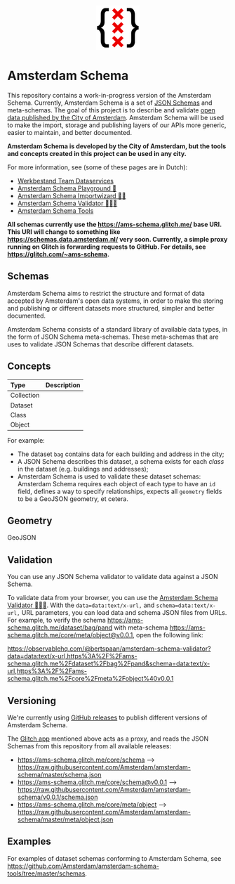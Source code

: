 <div align="center">
  <img width="100px" src="amsterdam-schema.svg" />
</div>

# Amsterdam Schema

This repository contains a work-in-progress version of the Amsterdam Schema. Currently, Amsterdam Schema is a set of [JSON Schemas](https://json-schema.org/) and meta-schemas. The goal of this project is to describe and validate [open data published by the City of Amsterdam](https://api.data.amsterdam.nl/api/). Amsterdam Schema will be used to make the import, storage and publishing layers of our APIs more generic, easier to maintain, and better documented.

__Amsterdam Schema is developed by the City of Amsterdam, but the tools and concepts created in this project can be used in any city.__

For more information, see (some of these pages are in Dutch):

- [Werkbestand Team Dataservices](https://observablehq.com/@bertspaan/werkbestand-team-dataservices)
- [Amsterdam Schema Playground 🎠](https://observablehq.com/@bertspaan/amsterdam-schema-playground)
- [Amsterdam Schema Importwizard 🧙‍♀️](https://amsterdam-schema-importwizard.glitch.me/)
- [Amsterdam Schema Validator 👩🏼‍🏫](https://observablehq.com/@bertspaan/amsterdam-schema-validator)
- [Amsterdam Schema Tools](https://github.com/Amsterdam/amsterdam-schema-tools)

__All schemas currently use the https://ams-schema.glitch.me/ base URI. This URI will change to something like https://schemas.data.amsterdam.nl/ very soon. Currently, a simple proxy running on Glitch is forwarding requests to GitHub. For details, see https://glitch.com/~ams-schema.__

## Schemas

Amsterdam Schema aims to restrict the structure and format of data accepted by Amsterdam's open data systems, in order to make the storing and publishing or different datasets more structured, simpler and better documented.

Amsterdam Schema consists of a standard library of available data types, in the form of JSON Schema meta-schemas. These meta-schemas that are uses to validate JSON Schemas that describe different datasets.

## Concepts

| Type       | Description                            |
|:-----------|:---------------------------------------|
| Collection |                                        |
| Dataset    |                                        |
| Class      |                                        |
| Object     |                                        |

For example:

- The dataset `bag` contains data for each building and address in the city;
- A JSON Schema describes this dataset, a schema exists for each _class_ in the dataset (e.g. buildings and addresses);
- Amsterdam Schema is used to validate these dataset schemas: Amsterdam Schema requires each object of each type to have an `id` field, defines a way to specify relationships, expects all `geometry` fields to be a GeoJSON geometry, et cetera.

## Geometry

GeoJSON

## Validation

You can use any JSON Schema validator to validate data against a JSON Schema.

To validate data from your browser, you can use the [Amsterdam Schema Validator 👩🏼‍🏫](https://observablehq.com/@bertspaan/amsterdam-schema-validator). With the `data=data:text/x-url,` and `schema=data:text/x-url,` URL parameters, you can load data and schema JSON files from URLs. For example, to verify the schema https://ams-schema.glitch.me/dataset/bag/pand with meta-schema https://ams-schema.glitch.me/core/meta/object@v0.0.1, open the following link:

https://observablehq.com/@bertspaan/amsterdam-schema-validator?data=data:text/x-url,https%3A%2F%2Fams-schema.glitch.me%2Fdataset%2Fbag%2Fpand&schema=data:text/x-url,https%3A%2F%2Fams-schema.glitch.me%2Fcore%2Fmeta%2Fobject%40v0.0.1

## Versioning

We're currently using [GitHub releases](https://github.com/Amsterdam/amsterdam-schema/releases) to publish different versions of Amsterdam Schema.

The [Glitch app](https://glitch.com/~ams-schema) mentioned above acts as a proxy, and reads the JSON Schemas from this repository from all available releases:

- https://ams-schema.glitch.me/core/schema ⟶ https://raw.githubusercontent.com/Amsterdam/amsterdam-schema/master/schema.json
- https://ams-schema.glitch.me/core/schema@v0.0.1 ⟶ https://raw.githubusercontent.com/Amsterdam/amsterdam-schema/v0.0.1/schema.json
- https://ams-schema.glitch.me/core/meta/object ⟶ https://raw.githubusercontent.com/Amsterdam/amsterdam-schema/master/meta/object.json

## Examples

For examples of dataset schemas conforming to Amsterdam Schema, see https://github.com/Amsterdam/amsterdam-schema-tools/tree/master/schemas.
